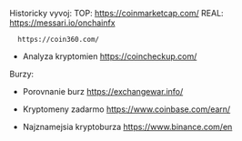 Historicky vyvoj:
TOP: https://coinmarketcap.com/
REAL: https://messari.io/onchainfx
      
      https://coin360.com/

- Analyza kryptomien
https://coincheckup.com/

Burzy:
- Porovnanie burz
https://exchangewar.info/

- Kryptomeny zadarmo
https://www.coinbase.com/earn/

- Najznamejsia kryptoburza
https://www.binance.com/en


